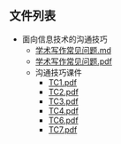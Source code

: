 ##


## 文件列表

- 面向信息技术的沟通技巧
    - [学术写作常见问题.md](https://github.com/ballsnow/zju-open-course/blob/master/./技术/面向信息技术的沟通技巧/学术写作常见问题.md)
    - [学术写作常见问题.pdf](https://github.com/ballsnow/zju-open-course/raw/master/./技术/面向信息技术的沟通技巧/学术写作常见问题.pdf)
    - 沟通技巧课件
        - [TC1.pdf](https://github.com/ballsnow/zju-open-course/raw/master/./技术/面向信息技术的沟通技巧\沟通技巧课件/TC1.pdf)
        - [TC2.pdf](https://github.com/ballsnow/zju-open-course/raw/master/./技术/面向信息技术的沟通技巧\沟通技巧课件/TC2.pdf)
        - [TC3.pdf](https://github.com/ballsnow/zju-open-course/raw/master/./技术/面向信息技术的沟通技巧\沟通技巧课件/TC3.pdf)
        - [TC4.pdf](https://github.com/ballsnow/zju-open-course/raw/master/./技术/面向信息技术的沟通技巧\沟通技巧课件/TC4.pdf)
        - [TC6.pdf](https://github.com/ballsnow/zju-open-course/raw/master/./技术/面向信息技术的沟通技巧\沟通技巧课件/TC6.pdf)
        - [TC7.pdf](https://github.com/ballsnow/zju-open-course/raw/master/./技术/面向信息技术的沟通技巧\沟通技巧课件/TC7.pdf)
